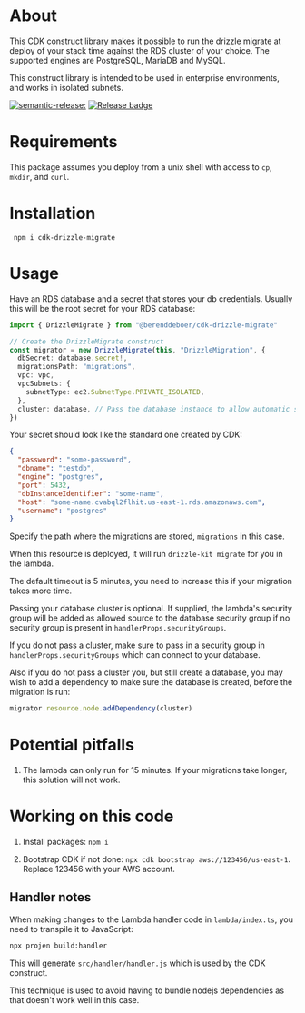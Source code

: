 # About

This CDK construct library makes it possible to run the drizzle
migrate at deploy of your stack time against the RDS cluster of your
choice. The supported engines are PostgreSQL, MariaDB and MySQL.

This construct library is intended to be used in enterprise
environments, and works in isolated subnets.

<p align="left">
  <a href="https://github.com/semantic-release/semantic-release"><img src="https://img.shields.io/badge/semantic--release-angular-e10079?logo=semantic-release" alt=semantic-release: angular"></a>
  <a href="https://github.com/berenddeboer/cdk-rds-sql/actions/workflows/release.yml"><img src="https://github.com/berenddeboer/cdk-rds-sql/actions/workflows/release.yml/badge.svg" alt="Release badge"></a>
</p>

# Requirements

This package assumes you deploy from a unix shell with access to `cp`,
`mkdir`, and `curl`.

# Installation

     npm i cdk-drizzle-migrate

# Usage

Have an RDS database and a secret that stores your db
credentials. Usually this will be the root secret for your RDS
database:

```ts
import { DrizzleMigrate } from "@berenddeboer/cdk-drizzle-migrate"

// Create the DrizzleMigrate construct
const migrator = new DrizzleMigrate(this, "DrizzleMigration", {
  dbSecret: database.secret!,
  migrationsPath: "migrations",
  vpc: vpc,
  vpcSubnets: {
    subnetType: ec2.SubnetType.PRIVATE_ISOLATED,
  },
  cluster: database, // Pass the database instance to allow automatic security group configuration
})
```

Your secret should look like the standard one created by CDK:

```json
{
  "password": "some-password",
  "dbname": "testdb",
  "engine": "postgres",
  "port": 5432,
  "dbInstanceIdentifier": "some-name",
  "host": "some-name.cvabql2flhit.us-east-1.rds.amazonaws.com",
  "username": "postgres"
}
```

Specify the path where the migrations are stored, `migrations` in this case.

When this resource is deployed, it will run `drizzle-kit migrate` for
you in the lambda.

The default timeout is 5 minutes, you need to increase this if your
migration takes more time.

Passing your database cluster is optional. If supplied, the lambda's
security group will be added as allowed source to the database
security group if no security group is present in
`handlerProps.securityGroups`.

If you do not pass a cluster, make sure to pass in a security group in
`handlerProps.securityGroups` which can connect to your database.

Also if you do not pass a cluster you, but still create a database,
you may wish to add a dependency to make sure the database is created,
before the migration is run:

```ts
migrator.resource.node.addDependency(cluster)
```

# Potential pitfalls

1. The lambda can only run for 15 minutes. If your migrations take
   longer, this solution will not work.

# Working on this code

1. Install packages: `npm i`

2. Bootstrap CDK if not done: `npx cdk bootstrap
   aws://123456/us-east-1`. Replace 123456 with your AWS account.

## Handler notes

When making changes to the Lambda handler code in `lambda/index.ts`, you need to transpile it to JavaScript:

```bash
npx projen build:handler
```

This will generate `src/handler/handler.js` which is used by the CDK
construct.

This technique is used to avoid having to bundle nodejs dependencies
as that doesn't work well in this case.
